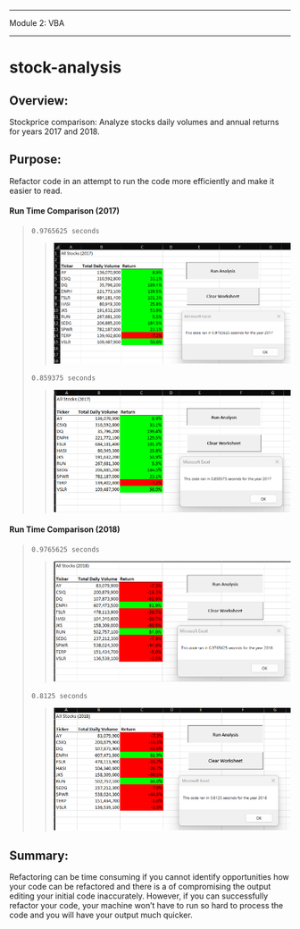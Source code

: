 ***

Module 2: VBA 

***

# stock-analysis

## Overview:
Stockprice comparison: Analyze stocks daily volumes and annual returns for years 2017 and 2018.

## Purpose:
Refactor code in an attempt to run the code more efficiently and make it easier to read.

#### Run Time Comparison (2017)

>     0.9765625 seconds
>
>> <img src="https://github.com/Eliza-Mira/stock-analysis/blob/main/Resources/2017%20RunTime.png" width="650">
>>
>     0.859375 seconds
>>
>> <img src="https://github.com/Eliza-Mira/stock-analysis/blob/main/Resources/2017%20RunTimeRefactored.png" width="650">


#### Run Time Comparison (2018)

>     0.9765625 seconds
>
>> <img src="https://github.com/Eliza-Mira/stock-analysis/blob/main/Resources/2018%20RunTime.png" width="650">
>>
>     0.8125 seconds
>>
>> <img src="https://github.com/Eliza-Mira/stock-analysis/blob/main/Resources/2018%20RunTimeRefactored.png" width="650">

## Summary:
Refactoring can be time consuming if you cannot identify opportunities how your code can be refactored and there is a of compromising the output editing your initial code inaccurately.  However, if you can successfully refactor your code, your machine won’t have to run so hard to process the code and you will have your output much quicker.
